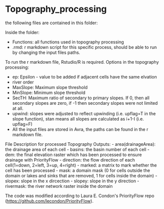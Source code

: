# Topography_processing

the following files are contained in this folder:

Inside the folder: 
- Functions: all functions used in topography processing
- .rmd: r markdown script for this specific process, should be able to run by changing the input files paths.
      
To run the r markdown file, Rstudio/R is required.
Options in the topography processing:
  - ep: Epsilon - value to be added if adjacent cells have the same elvation
  - river order
  - MaxSlope: Maximum slope threshold
  - MinSlope: Minimum slope threshold
  - SecTH: Maximum ratio of secondary to primary slopes. If 0, then all secondary slopes are zero, if -1 then secondary slopes were not limited at all.
  - upwind: slopes were adjusted to reflect upwinding (i.e. upflag=T in the slope function), stan means all slopes are calculated as i+1-I (i.e. upflag=F)
  - All the input files are stored in Avra, the paths can be found in the r markdown file.

File Description for processed Topography Outputs:
    - area(drainageArea): the drainage area of each cell
    - basins: the basin number of each cell
    - dem: the final elevation raster which has been processed to ensure drainage with PriorityFlow
    - direction: the flow direction of each cell(1=down, 2=left, 3=up, 4=right)
    - marked: a matrix to mark whether the cell has been processed
    - mask: a domain mask (0 for cells outside the domain or lakes and sinks that are removed, 1 for cells inside the domain)
    - slopex: slope in the x dircection
    - slopey: slope in the y direction
    - rivermask: the river network raster inside the domain
    
 The code was modified according to Laura E. Condon's PriorityFlow repo (https://github.com/lecondon/PriorityFlow).
